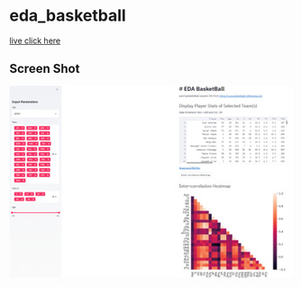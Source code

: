 # eda_basketball

[live click here](https://share.streamlit.io/ahmedshahriar/eda_basketball/main/eda_basketball.py)

## Screen Shot
![alt text](https://github.com/ahmedshahriar/eda_basketball/blob/32a3ff37767f42d3e28650282410b4dd7a8e91ce/screen_ss.png "EDA basketball")
